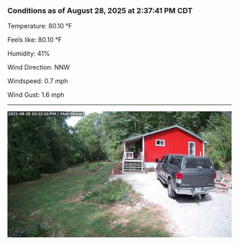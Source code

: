 ### Conditions as of August 28, 2025 at 2:37:41 PM CDT 

Temperature: 80.10 &deg;F

Feels like: 80.10 &deg;F

Humidity: 41%

Wind Direction: NNW

Windspeed: 0.7 mph

Wind Gust: 1.6 mph

---

<img src="./images/latest.jpeg"/>

